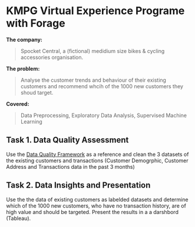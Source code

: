 # KMPG Virtual Experience Programe with Forage 
__The company:__
>Spocket Central, a (fictional) medidium size bikes & cycling accessories organisation.

__The problem:__  
>Analyse the customer trends and behaviour of their existing customers and recommend whcih of the 1000 new customers they shoud target. 

__Covered:__
>Data Preprocessing, Exploratory Data Analysis, Supervised Machine Learning

## __Task 1. Data Quality Assessment__

Use the [Data Quality Framework](https://images.app.goo.gl/ezoZeFvVzoxqJw53A) as a reference and clean the 3 datasets of the existing customers and transactions (Customer Demogrphic, Customer Address and Transactions data in the past 3 months) 

## __Task 2. Data Insights and Presentation__
Use the the data of existing customers as labelded datasets and determine which of the 1000 new customers, who have no transaction history, are of high value and should be targeted. Present the results in a a darshbord (Tableau).

